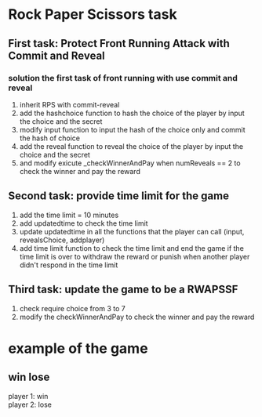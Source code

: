 # Rock Paper Scissors task
## First task: Protect Front Running Attack with Commit and Reveal

### solution the first task of front running with use commit and reveal

1. inherit RPS with commit-reveal
2. add the hashchoice function to hash the choice of the player by input the choice and the secret
3. modify input function to input the hash of the choice only and commit the hash of choice
4. add the reveal function to reveal the choice of the player by input the choice and the secret
5. and modify exicute _checkWinnerAndPay when numReveals == 2 to check the winner and pay the reward

## Second task: provide time limit for the game

1. add the time limit = 10 minutes
2. add updatedtime  to check the time limit
3. update updatedtime in all the functions that the player can call (input, revealsChoice, addplayer)
4. add time limit function to check the time limit and end the game if the time limit is over to withdraw the reward or punish when another player didn't respond in the time limit

## Third task: update the game to be a RWAPSSF

1. check require choice from 3 to 7
2. modify the checkWinnerAndPay to check the winner and pay the reward


# example of the game
## win lose
player 1: win
<br/>
player 2: lose
